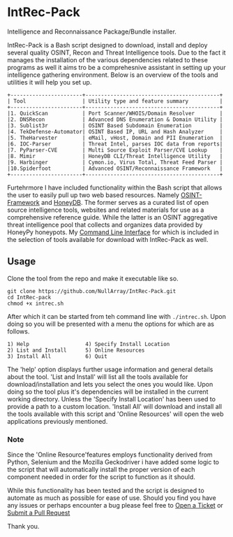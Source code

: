 # IntRec-Pack
Intelligence and Reconnaissance Package/Bundle installer.

IntRec-Pack is a Bash script designed to download, install and deploy several quality OSINT, Recon and Threat Intelligence tools. Due to the fact it manages the installation of the various dependencies related to these programs as well it aims tro be a comprehesnive assistant in setting up your intelligence gathering environment. Below is an overview of the tools and utilities it will help you set up.

```
+-----------------------+-------------------------------------------+
| Tool                  | Utility type and feature summary          |
+-----------------------+-------------------------------------------+
|1. QuickScan	        | Port Scanner/WHOIS/Domain Resolver        | 
|2. DNSRecon	        | Advanced DNS Enumeration & Domain Utility |
|3. Sublist3r           | OSINT Based Subdomain Enumeration         |
|4. TekDefense-Automator| OSINT Based IP, URL and Hash Analyzer     |
|5. TheHarvester        | eMail, vHost, Domain and PII Enumeration  |
|6. IOC-Parser          | Threat Intel, parses IOC data from reports|
|7. PyParser-CVE        | Multi Source Exploit Parser/CVE Lookup    |
|8. Mimir               | HoneyDB CLI/Threat Intelligence Utility   |
|9. Harbinger           | Cymon.io, Virus Total, Threat Feed Parser |
|10.Spiderfoot          | Advanced OSINT/Reconnaissance Framework   |
+-----------------------+-------------------------------------------+
```
Furtehrmore I have included functionality within the Bash script that allows the user to easily pull up two web based resources. Namely [OSINT-Framework](http://osintframework.com) and [HoneyDB](http://riskdiscovery.com/honeydb). The former serves as a curated list of open source intelligence tools, websites and related materials for use as a comprehensive reference guide. While the latter is an OSINT aggregative threat intelligence pool that collects and organizes data provided by HoneyPy honeypots. My [Command Line Interface](https://github.com/NullArray/Mimir) for which is included in the selection of tools available for download with IntRec-Pack as well.

## Usage

Clone the tool from the repo and make it executable like so.

```
git clone https://github.com/NullArray/IntRec-Pack.git
cd IntRec-pack
chmod +x intrec.sh
```
After which it can be started from teh command line with `./intrec.sh`. Upon doing so you will be presented with a menu the options for which are as follows.

```
1) Help	                 4) Specify Install Location
2) List and Install      5) Online Resources
3) Install All           6) Quit
```
The 'help' option displays further usage information and general details about the tool. 'List and Install' will list all the tools available for download/installation and lets you select the ones you would like. Upon doing so the tool plus it's dependencies will be installed in the current working directory. Unless the 'Specify Install Location' has been used to provide a path to a custom location. 'Install All' will download and install all the tools available with this script and 'Online Resources' will open the web applications previously mentioned.

### Note
Since the 'Online Resource'features employs functionality derived from Python, Selenium and the Mozilla Geckodriver i have added some logic to the script that will automatically install the proper version of each component needed in order for the script to function as it should.

While this functionality has been tested and the script is designed to automate as much as possible for ease of use. Should you find you have any issues or perhaps encounter a bug please feel free to [Open a Ticket](https://github.com/NullArray/IntRec-Pack/issues) or [Submit a Pull Request](https://github.com/NullArray/IntRec-Pack/pulls)

Thank you.
